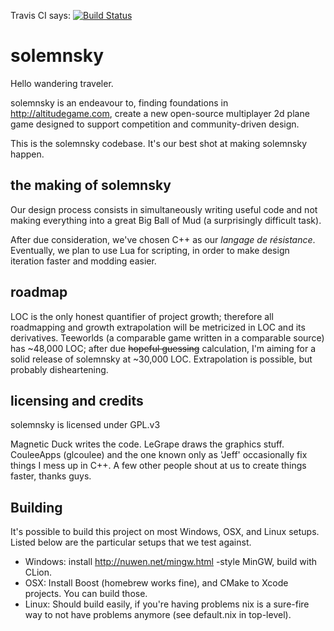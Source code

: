 Travis CI says: [![Build Status](https://travis-ci.org/solemnsky/solemnsky.svg?branch=master)](https://travis-ci.org/solemnsky/solemnsky)

# solemnsky

Hello wandering traveler.

solemnsky is an endeavour to, finding foundations in http://altitudegame.com,
 create a new open-source multiplayer 2d plane game designed to support 
 competition and community-driven design.
 
This is the solemnsky codebase. It's our best shot at making solemnsky happen.
 
## the making of solemnsky

Our design process consists in simultaneously writing useful code and not 
 making everything into a great Big Ball of Mud (a surprisingly difficult task).
 
After due consideration, we've chosen C++ as our _langage de résistance_. 
 Eventually, we plan to use Lua for scripting, in order to make design 
 iteration faster and modding easier.
 
## roadmap

LOC is the only honest quantifier of project growth; therefore all roadmapping 
 and growth extrapolation will be metricized in LOC and its derivatives. 
 Teeworlds (a comparable game written in a comparable source) has ~48,000 LOC;
 after due ~~hopeful guessing~~ calculation, I'm aiming for a solid release of 
 solemnsky at ~30,000 LOC. Extrapolation is possible, but probably 
 disheartening.
 
## licensing and credits

solemnsky is licensed under GPL.v3

Magnetic Duck writes the code.
LeGrape draws the graphics stuff.
CouleeApps (glcoulee) and the one known only as 'Jeff' occasionally fix 
things I mess up in C++.
A few other people shout at us to create things faster, thanks guys.

## Building

It's possible to build this project on most Windows, OSX, and Linux setups. 
Listed below are the particular setups that we test against.

 * Windows: install http://nuwen.net/mingw.html -style MinGW, build with CLion.
 * OSX: Install Boost (homebrew works fine), and CMake to Xcode projects. You can build those.
 * Linux: Should build easily, if you're having problems nix is a sure-fire way 
to not have problems anymore (see default.nix in top-level).


